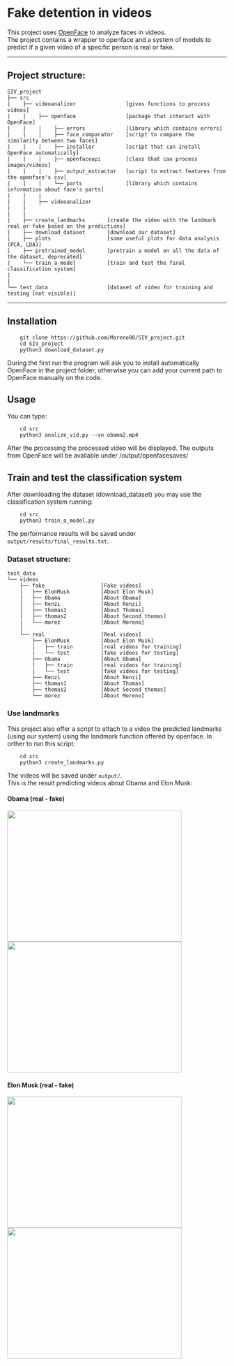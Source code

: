 # Fake detention in videos

This project uses [OpenFace](https://github.com/TadasBaltrusaitis/OpenFace.git) to analyze faces in videos.  
The project contains a wrapper to openface and a system of models to predict if a given video of a specific person is real or fake.

---

## Project structure:

    SIV_project
    ├── src
    |    ├── videoanalizer                [gives functions to process videos]
    |    |    ├── openface                [package that interact with OpenFace]
    |    |    |    ├── errors             [library which contains errors]
    |    |    |    ├── face_comparator    [script to compare the similarity between two faces]
    |    |    │    ├── installer          [script that can install OpenFace automatically]
    |    |    │    ├── openfaceapi        [class that can process images/videos]
    |    |    |    ├── output_extractor   [script to extract features from the openface's csv]
    |    |    |    └── parts              [library which contains information about face's parts]
    |    |    |
    |    |    ├── videoanalizer
    |    |
    |    |
    |    ├── create_landmarks       [create the video with the landmark real or fake based on the predictions]
    |    ├── download_dataset       [download our dataset]
    |    ├── plots                  [some useful plots for data analysis (PCA, LDA)]
    |    ├── pretrained_model       [pretrain a model on all the data of the dataset, deprecated]
    |    └── train_a_model          [train and test the final classification system]
    |
    |
    └── test_data                   [dataset of video for training and testing (not visible)]

---

## Installation

```
    git clone https://github.com/Moreno98/SIV_project.git
    cd SIV_project
    python3 download_dataset.py
```

During the first run the program will ask you to install automatically OpenFace in the project folder, otherwise you can add your current path to OpenFace manually on the code.

## Usage

You can type:

```
    cd src
    python3 analize_vid.py --vn obama2.mp4
```

After the processing the processed video will be displayed. The outputs from OpenFace will be available under <project>/output/openfacesaves/

## Train and test the classification system

After downloading the dataset (download_dataset) you may use the classification system running:

```
    cd src
    python3 train_a_model.py
```

The performance results will be saved under `output/results/final_results.txt`.

### Dataset structure:

    test_data
    └── videos
        ├── fake                  [Fake videos]
        |   ├── ElonMusk          [About Elon Musk]
        |   ├── Obama             [About Obama]
        │   ├── Renzi             [About Renzi]
        │   ├── thomas1           [About Thomas]
        |   ├── thomas2           [About Second thomas]
        |   └── morez             [About Moreno]
        |
        └── real                  [Real videos]
            ├── ElonMusk          [About Elon Musk]
            |   ├── train         [real videos for training]
            |   └── test          [fake videos for testing]
            ├── Obama             [About Obama]
            |   ├── train         [real videos for training]
            |   └── test          [fake videos for testing]
            ├── Renzi             [About Renzi]
            ├── thomas1           [About Thomas]
            ├── thomas2           [About Second thomas]
            └── morez             [About Moreno]

### Use landmarks

This project also offer a script to attach to a video the predicted landmarks (using our system) using the landmark function offered by openface.
In orther to run this script:

```
    cd src
    python3 create_landmarks.py
```

The videos will be saved under `output/`.  
This is the result predicting videos about Obama and Elon Musk:

#### Obama (real - fake)

<img src="https://media.giphy.com/media/K9YzMLteKq6sg5VJMh/giphy.gif" width="400" height="300" /> <img src="https://media.giphy.com/media/h9kD101j2VEXIjw9eY/giphy.gif" width="400" height="300" />

#### Elon Musk (real - fake)

<img src="https://media.giphy.com/media/h31mo3j1UgSc8XE5Cx/giphy.gif" width="400" height="300" /> <img src="https://media.giphy.com/media/keuDEb10tk9Jnkpwi0/giphy.gif" width="400" height="300" />
